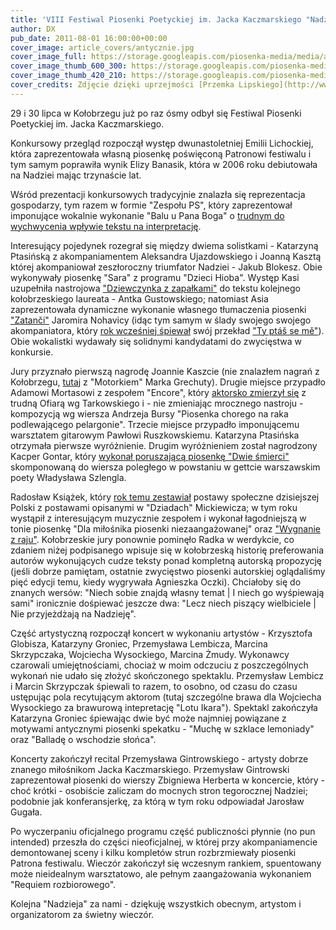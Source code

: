 ```yaml
---
title: 'VIII Festiwal Piosenki Poetyckiej im. Jacka Kaczmarskiego "Nadzieja"'
author: DX
pub_date: 2011-08-01 16:00:00+00:00
cover_image: article_covers/antycznie.jpg
cover_image_full: https://storage.googleapis.com/piosenka-media/media/article_covers/antycznie.jpg
cover_image_thumb_600_300: https://storage.googleapis.com/piosenka-media/media/article_covers/antycznie.jpg.600x300_q85_crop_upscale.jpg
cover_image_thumb_420_210: https://storage.googleapis.com/piosenka-media/media/article_covers/antycznie.jpg.420x210_q85_crop_upscale.jpg
cover_credits: Zdjęcie dzięki uprzejmości [Przemka Lipskiego](http://www.przemeklipski.com/).
---
```


29 i 30 lipca w Kołobrzegu już po raz ósmy odbył się Festiwal Piosenki Poetyckiej im. Jacka Kaczmarskiego.

Konkursowy przegląd rozpoczął występ dwunastoletniej Emilii Lichockiej, która zaprezentowała własną piosenkę poświęconą Patronowi festiwalu i tym samym poprawiła wynik Elizy Banasik, która w 2006 roku debiutowała na Nadziei mając trzynaście lat.

Wśród prezentacji konkursowych tradycyjnie znalazła się reprezentacja gospodarzy, tym razem w formie "Zespołu PS", który zaprezentował imponujące wokalnie wykonanie "Balu u Pana Boga" o [trudnym do wychwycenia wpływie tekstu na interpretację][1].

Interesujący pojedynek rozegrał się między dwiema solistkami - Katarzyną Ptasińską z akompaniamentem Aleksandra Ujazdowskiego i Joanną Kasztą której akompaniował zeszłoroczny triumfator Nadziei - Jakub Blokesz. Obie wykonywały piosenkę "Sara" z programu "Dzieci Hioba". Występ Kasi uzupełniła nastrojowa ["Dziewczynka z zapałkami"][2] do tekstu kolejnego kołobrzeskiego laureata - Antka Gustowskiego; natomiast Asia zaprezentowała dynamiczne wykonanie własnego tłumaczenia piosenki ["Zatanči"][3] Jaromira Nohavicy (idąc tym samym w ślady swojego swojego akompaniatora, który [rok wcześniej śpiewał][4] swój przekład ["Ty ptáš se mě"][5]). Obie wokalistki wydawały się solidnymi kandydatami do zwycięstwa w konkursie.

Jury przyznało pierwszą nagrodę Joannie Kaszcie (nie znalazłem nagrań z Kołobrzegu, [tutaj][6] z "Motorkiem" Marka Grechuty). Drugie miejsce przypadło Adamowi Mortasowi z zespołem "Encore", który [aktorsko zmierzył się][7] z trudną Ofiarą wg Tarkowskiego i - nie zmieniając mrocznego nastroju - kompozycją wg wiersza Andrzeja Bursy "Piosenka chorego na raka podlewającego pelargonie". Trzecie miejsce przypadło imponującemu warsztatem gitarowym Pawłowi Ruszkowskiemu. Katarzyna Ptasińska otrzymała pierwsze wyróżnienie. Drugim wyróżnieniem został nagrodzony Kacper Gontar, który [wykonał poruszającą piosenkę "Dwie śmierci"][8] skomponowaną do wiersza poległego w powstaniu w gettcie warszawskim poety Władysława Szlengla.

Radosław Książek, który [rok temu zestawiał][9] postawy społeczne dzisiejszej Polski z postawami opisanymi w "Dziadach" Mickiewicza; w tym roku wystąpił z interesującym muzycznie zespołem i wykonał łagodniejszą w tonie piosenkę "Dla miłośnika piosenki niezaangażowanej" oraz ["Wygnanie z raju"][10]. Kołobrzeskie jury ponownie pominęło Radka w werdykcie, co zdaniem niżej podpisanego wpisuje się w kołobrzeską historię preferowania autorów wykonujących cudze teksty ponad kompletną autorską propozycję (jeśli dobrze pamiętam, ostatnie zwycięstwo piosenki autorskiej oglądaliśmy pięć edycji temu, kiedy wygrywała Agnieszka Oczki). Chciałoby się do znanych wersów: "Niech sobie znajdą własny temat | I niech go wyśpiewają sami" ironicznie dośpiewać jeszcze dwa: "Lecz niech piszący wielbiciele | Nie przyjeżdżają na Nadzieję".

Część artystyczną rozpoczął koncert w wykonaniu artystów - Krzysztofa Globisza, Katarzyny Groniec, Przemysława Lembicza, Marcina Skrzypczaka, Wojciecha Wysockiego, Marcina Żmudy. Wykonawcy czarowali umiejętnościami, chociaż w moim odczuciu z poszczególnych wykonań nie udało się złożyć skończonego spektaklu. Przemysław Lembicz i Marcin Skrzypczak śpiewali to razem, to osobno, od czasu do czasu ustępując pola recytującym aktorom (tutaj szczególne brawa dla Wojciecha Wysockiego za brawurową intepretację "Lotu Ikara"). Spektakl zakończyła Katarzyna Groniec śpiewając dwie być może najmniej powiązane z motywami antycznymi piosenki spekatku - "Muchę w szklace lemoniady" oraz "Balladę o wschodzie słońca".

Koncerty zakończył recital Przemysława Gintrowskiego - artysty dobrze znanego miłośnikom Jacka Kaczmarskiego. Przemysław Gintrowski zaprezentował piosenki do wierszy Zbigniewa Herberta w koncercie, który - choć krótki - osobiście zaliczam do mocnych stron tegorocznej Nadziei; podobnie jak konferansjerkę, za którą w tym roku odpowiadał Jarosław Gugała.

Po wyczerpaniu oficjalnego programu część publiczności płynnie (no pun intended) przeszła do części nieoficjalnej, w której przy akompaniamencie demontowanej sceny i kilku kompletów strun rozbrzmiewały piosenki Patrona festiwalu. Wieczór zakończył się wczesnym rankiem, spuentowany może nieidealnym warsztatowo, ale pełnym zaangażowania wykonaniem "Requiem rozbiorowego".

Kolejna "Nadzieja" za nami - dziękuję wszystkich obecnym, artystom i organizatorom za świetny wieczór.

 [1]: http://youtu.be/-wk7F4cpRQA?t=4m41s
 [2]: http://www.myspace.com/123obrazki/music/songs/obrazki-dziewczynka-z-zapa-kami-unplugged-mp3-78550605
 [3]: http://www.youtube.com/watch?v=iaWRXahc40I
 [4]: http://www.youtube.com/watch?v=fXJUu1Wl19g
 [5]: http://www.youtube.com/watch?v=GLWlr2_k_Jk
 [6]: http://www.youtube.com/watch?v=G6HyiR_LhnI
 [7]: http://youtu.be/1ozh6GtO8-c?t=2m33s
 [8]: http://zbiczek1.wrzuta.pl/audio/2ZJrN84Poug/kacper_gontar_-_dwie_smierci
 [9]: http://www.youtube.com/watch?v=oTviq22qGVY
 [10]: http://youtu.be/1ozh6GtO8-c?t=1m22s